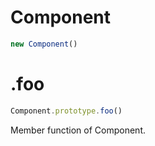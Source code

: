 # Component

```javascript
new Component()
```

# .foo

```javascript
Component.prototype.foo()
```

Member function of Component.

